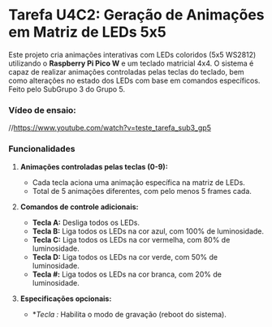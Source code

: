 # Tarefa U4C2: Geração de Animações em Matriz de LEDs 5x5

Este projeto cria animações interativas com LEDs coloridos (5x5 WS2812) utilizando o **Raspberry Pi Pico W** e um teclado matricial 4x4. O sistema é capaz de realizar animações controladas pelas teclas do teclado, bem como alterações no estado dos LEDs com base em comandos específicos. Feito pelo SubGrupo 3 do Grupo 5.

### Vídeo de ensaio:

//https://www.youtube.com/watch?v=teste_tarefa_sub3_gp5


### Funcionalidades
1. **Animações controladas pelas teclas (0-9):**
   - Cada tecla aciona uma animação específica na matriz de LEDs.
   - Total de 5 animações diferentes, com pelo menos 5 frames cada.

2. **Comandos de controle adicionais:**
   - **Tecla A:** Desliga todos os LEDs.
   - **Tecla B:** Liga todos os LEDs na cor azul, com 100% de luminosidade.
   - **Tecla C:** Liga todos os LEDs na cor vermelha, com 80% de luminosidade.
   - **Tecla D:** Liga todos os LEDs na cor verde, com 50% de luminosidade.
   - **Tecla #:** Liga todos os LEDs na cor branca, com 20% de luminosidade.

3. **Especificações opcionais:**
   - **Tecla *:** Habilita o modo de gravação (reboot do sistema).


